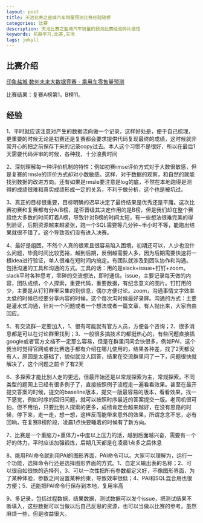 ```yaml
---
layout: post
title: 天池比赛之盐城汽车销量预测比赛经验随想
categories: 比赛
description: 天池比赛之盐城汽车销量的预测比赛经验碎片感悟
keywords: 机器学习,比赛,天池
tags: jekyll
---
```




## 比赛介绍
[印象盐城·数创未来大数据竞赛 - 乘用车零售量预测](https://tianchi.aliyun.com/competition/introduction.htm?raceId=231640)

比赛结果：复赛A榜第1，B榜11。
## 经验
1、平时就应该注意对产生的数据流向做一个记录，这样好处是，便于自己梳理，更重要的时候无论是初赛还是复赛都会要求提供代码复现最终的成绩，这时候就非常开心的把之前保存下来的记录copy过去。本人这个习惯不是很好，所以在最后1天需要代码评审的时候，各种找，十分浪费时间

2、深刻理解每一种评价机制的特性：例如初赛rmse评价方式对于大数很敏感，但是复赛的rmsle的评价方式却对小数敏感。这样，对于数据的观察，和自然的就能找到数据的改进方向。还有如果是rmsle要注意是log的底，不然在本地跑得是测得的成绩很难和真实成绩形成一定的关系，不利于做分析，这个也是被坑过。

3、真正的目标很重要，目标明确的迟早决定了最终结果是优秀还是平庸。这次比赛初赛和复赛都有分A/B榜，是否晋级其决定作用的是B榜，但是我们却在整个赛段绝大多数的时间盯着A榜，导致针对B榜的时间太短，有一些想法很难完美的得到验证，后期资源越来越紧张，跑一个SQL需要等几分钟~半小时不等，能跑出结果就很不错了。这个导致我们没有进入决赛。

4、最好是组团，不然个人真的很累且很容易陷入困境，初期还可以，人少也没什么问题，毕竟时间比较宽裕，越到后期，反倒越需要人多，因为后期需要快速将一根idea进行验证，单人很难在短时间内搞定。有团队就涉及到团队协作和沟通。包括沟通的工具和沟通的方式。工具的话：用的是slack+issue+钉钉+zoom。slack平时各种思考，零碎的交流想法，即时通信。issue，主要记录每天做的内容，团队成绩，个人探索，重要代码，重要数据，有纪念意义的图片。钉钉用的少，主要是从钉钉群里采集的到信息，偶尔方便讨论。zoom，沟通事情文字效率太低的时候已经要分享内容的时候，这个每次沟时候最好录屏。沟通的方式：主要是灌水式沟通，针对一个问题或者一个想法或者一篇文章，有人抛出来，大家自由回应。


5、有交流群一定要加入，1、很有可能就有官方人员，方便各个咨询；2、很多消息都是可以在讨论群里找到；3、一般很多搞技术的都挺热心的，有些问题直接插google或者官方文档不一定那么容易，但是在群里问问会快很多，例如PAI，这个我当时觉得官网或者比赛选手都有介绍在哪儿使用的，结果各种差，找了2天都没有人，原因是太基础了，貌似就没人回答，结果在交流群里问了一下，问题很快就解决了，这个问题之前卡了有2天

6、多探索才能比别人走的更远，但最开始还是以常规探索为主，常规探索，不同类型的题网上已经有很多例子了，直接按照例子流程走一遍看看效果。甚至在最开提交答案的时候，提交的baseline版本，提交一版最容易的版本，看看效果，找一下感觉，例如时序的回归问题，就可以按照时序最近的答案提交一版。老司机很可怕，但不用怕，只要比别人探索的更多，成绩肯定会越来越好，在没有思路的时候，停下来，走一走，想一想，这样反而能带来意外的效果，所谓念念不忘，必有回响，在复赛B榜阶段，凌晨1点快要睡着的时候有了新方向。

7、比赛是一个重脑力+重体力+中度以上压力的活，越到后面越兴奋，需要有一个好的体力，平时应该加强锻炼，后期几天都是在凌晨1点多之后休息

8、能用PAI命令就别用PAI的图形界面，PAI命令可以。大家可以理解为，运行一个功能，选择命令行还是选择图形界面的方式。1、自定义输出表的名称；2、可以很自如很快的选择列，3、可以一次性把所有参数都定义好，不像图形界面，为了某种体验，参数之间设置某种约束，导致效率很低；4、PAI和SQL混合用也很方便；5、还能把PAI命令行保存到本地，复用率高

9、多记录，包括过程数据，结果数据，测试数据可以发个issue，把测试结果不断填入，这些数据可以当做以后自己反思的资源，也可以当做以比赛的参考。虽然麻烦一些，但是收益很大。

